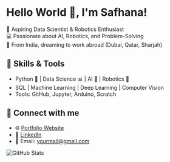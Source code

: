 # Hello World 👋, I'm Safhana!
🌟 Aspiring Data Scientist & Robotics Enthusiast  
💻 Passionate about AI, Robotics, and Problem-Solving  
📍 From India, dreaming to work abroad (Dubai, Qatar, Sharjah)  

## 🚀 Skills & Tools
- Python 🐍 | Data Science 📊 | AI 🤖 | Robotics 🔧  
- SQL | Machine Learning | Deep Learning | Computer Vision  
- Tools: GitHub, Jupyter, Arduino, Scratch  

## 🔗 Connect with me
- 🌐 [Portfolio Website](#)  
- 💼 [LinkedIn](#)  
- 📧 Email: yourmail@gmail.com  

![GitHub Stats](https://github-readme-stats.vercel.app/api?username=safhanafarhath&show_icons=true&theme=radical)

